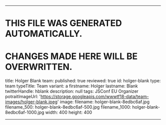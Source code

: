 ----

# THIS FILE WAS GENERATED AUTOMATICALLY.
# CHANGES MADE HERE WILL BE OVERWRITTEN.

title: Holger Blank
team:
  published: true
  reviewed: true
  id: holger-blank
  type: team
  typeTitle: Team
  variant: a
  firstname: Holger
  lastname: Blank
  twitterHandle: hblank
  description: null
  tags: JSConf EU Organizer
  potraitImageUrl: 'https://storage.googleapis.com/wwwtf18-data/team-images/holger-blank.jpeg'
  image:
    filename: holger-blank-8edbc6af.jpg
    filename_500: holger-blank-8edbc6af-500.jpg
    filename_1000: holger-blank-8edbc6af-1000.jpg
    width: 400
    height: 400

----

